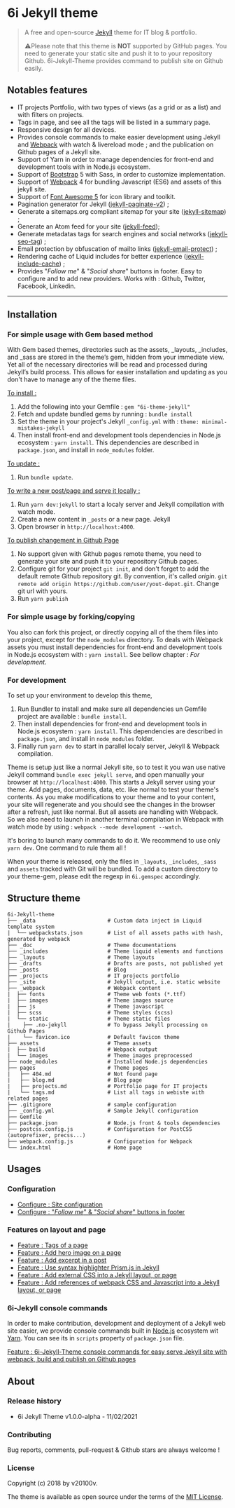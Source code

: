 # 6i Jekyll theme 

> A free and open-source [Jekyll](https://jekyllrb.com/) theme for IT blog & portfolio.
>  
> ⚠️Please note that this theme is **NOT** supported by GitHub pages. You need to generate your static site and push it to to your repository Github. 6i-Jekyll-Theme provides command to publish site on Github easily.

## Notables features

- IT projects Portfolio, with two types of views (as a grid or as a list) and with filters on projects.
- Tags in page, and see all the tags will be listed in a summary page.
- Responsive design for all devices.
- Provides console commands to make easier development using Jekyll and [Webpack](https://webpack.js.org/) with watch & livereload mode ; and the publication on Github pages of a Jekyll site.
- Support of Yarn in order to manage dependencies for front-end and development tools with in Node.js ecosystem.
- Support of [Bootstrap](https://getbootstrap.com/docs/5.0/getting-started/introduction/) 5 with Sass, in order to customize implementation.
- Support of [Webpack](https://webpack.js.org/) 4 for bundling Javascript (ES6) and assets of this jekyll site.
- Support of [Font Awesome 5](https://fontawesome.com/) for icon library and toolkit.
- Pagination generator for Jekyll ([jekyll-paginate-v2](https://github.com/sverrirs/jekyll-paginate-v2)) ;
- Generate a sitemaps.org compliant sitemap for your site ([jekyll-sitemap](https://github.com/jekyll/jekyll-sitemap)) ;
- Generate an Atom feed for your site ([jekyll-feed](https://github.com/jekyll/jekyll-feed));
- Generate metadatas tags for search engines and social networks ([jekyll-seo-tag](https://github.com/jekyll/jekyll-seo-tag)) ;
- Email protection by obfuscation of mailto links ([jekyll-email-protect](https://github.com/vwochnik/jekyll-email-protect)) ;
- Rendering cache of Liquid includes for better experience ([jekyll-include-cache](https://github.com/benbalter/jekyll-include-cache)) ;
- Provides "*Follow me*" & "*Social share*" buttons in footer. Easy to configure and to add new providers. Works with : Github, Twitter, Facebook, Linkedin.
  

---

## Installation

### For simple usage with Gem based method

With Gem based themes, directories such as the assets, _layouts, _includes, and _sass are stored in the theme’s gem, hidden from your immediate view. Yet all of the necessary directories will be read and processed during Jekyll’s build process. This allows for easier installation and updating as you don't have to manage any of the theme files. 

<u>To install :</u>

1. Add the following into your Gemfile : `gem "6i-theme-jekyll"`
2. Fetch and update bundled gems by running : `bundle install`
3. Set the theme in your project's Jekyll `_config.yml` with : `theme: minimal-mistakes-jekyll`
4. Then install front-end and development tools dependencies in Node.js ecosystem : `yarn install`. This dependencies are described in `package.json`, and install in `node_modules` folder.
   
<u>To update :</u>

1. Run `bundle update`.

<u>To write a new post/page and serve it locally :</u>

1. Run `yarn dev:jekyll` to start a localy server and Jekyll compilation with watch mode.
2. Create a new content in `_posts` or a new page. Jekyll
3. Open browser in `http://localhost:4000`.

<u>To publish changement in Github Page</u>

1. No support given with Github pages remote theme, you need to generate your site and push it to your repository Github pages.
2. Configure git for your project `git init`, and don't forget to add the default remote Github repository git. By convention, it's called *origin*. `git remote add origin https://github.com/user/yout-depot.git`. Change git url with yours.
2. Run `yarn publish`

### For simple usage by forking/copying

You also can fork this project, or directly copying all of the them files into your project, except for the `node_modules` directory. To deals with Webpack assets you must install dependencies for front-end and development tools in Node.js ecosystem with : `yarn install`. See bellow chapter : *For development*.

### For development

To set up your environment to develop this theme, 

1. Run Bundler to install and make sure all dependencies un Gemfile project are available : `bundle install`.
2. Then install dependencies for front-end and development tools in Node.js ecosystem : `yarn install`. This dependencies are described in `package.json`, and install in `node_modules` folder.
3. Finally run `yarn dev` to start in parallel localy server, Jekyll & Webpack compilation.

Theme is setup just like a normal Jekyll site, so to test it you wan use native Jekyll command `bundle exec jekyll serve`, and open manually your browser at `http://localhost:4000`. This starts a Jekyll server using your theme. Add pages, documents, data, etc. like normal to test your theme's contents. As you make modifications to your theme and to your content, your site will regenerate and you should see the changes in the browser after a refresh, just like normal. But all assets are handling with Webpack. So we also need to launch in another terminal compilation in Webpack with watch mode by using : `webpack --mode development --watch`.

It's boring to launch many commands to do it. We recommend to use only `yarn dev`. One command to rule them all ! 

When your theme is released, only the files in `_layouts`, `_includes`, `_sass` and `assets` tracked with Git will be bundled. To add a custom directory to your theme-gem, please edit the regexp in `6i.gemspec` accordingly.

## Structure theme

```
6i-Jekyll-theme
├── _data                       # Custom data inject in Liquid template system
|  └── webpackstats.json        # List of all assets paths with hash, generated by webpack
├── _doc                        # Theme documentations
├── _includes                   # Theme liquid elements and functions 
├── _layouts                    # Theme layouts
├── _drafts                     # Drafts are posts, not published yet
├── _posts                      # Blog
├── _projects	                # IT projects portfolio
├── _site                       # Jekyll output, i.e. static website
├── _webpack                    # Webpack content 
|  ├── fonts                    # Theme web fonts (*.ttf)
|  ├── images                   # Theme images source
|  ├── js                       # Theme javascript
|  ├── scss                     # Theme styles (scss)
|  └── static                   # Theme static files
|    ├── .no-jekyll             # To bypass Jekyll processing on Github Pages
|    └── favicon.ico            # Default favicon theme
├── assets                      # Theme assets
|  ├── build	                # Webpack output 
|  └── images		            # Theme images preprocessed
├── node_modules                # Installed Node.js dependencies
├── pages                       # Theme pages
|   ├── 404.md                  # Not found page
|   ├── blog.md                 # Blog page
|   ├── projects.md	            # Portfolio page for IT projects
|   └── tags.md                 # List all tags in webiste with related pages
├── .gitignore                  # sample configuration
├── _config.yml                 # Sample Jekyll configuration
├── Gemfile
├── package.json                # Node.js front & tools dependencies
├── postcss.config.js           # Configuration for PostCSS (autoprefixer, precss...)
├── webpack.config.js           # Configuration for Webpack
└── index.html                  # Home page
```

## Usages

### Configuration

- [Configure : Site configuration]()
- [Configure : "*Follow me*" & "*Social share*" buttons in footer](_doc/configure-footer-social.md)

### Features on layout and page

- [Feature : Tags of a page](_doc/feature-tags-page.md)
- [Feature : Add hero image on a page](_doc/feature-hero-image.md)
- [Feature : Add excerpt in a post](_doc/feature-excerpt-page.md)
- [Feature : Use syntax highlighter Prism.js in Jekyll](_doc/feature-syntax-highlighter-prism.js.md)
- [Feature : Add external CSS into a Jekyll layout, or page](_doc/feature-external-css.md)
- [Feature : Add references of webpack CSS and Javascript into a Jekyll layout, or page](_doc/feature-webpack-layout-page.md)

### 6i-Jekyll console commands
In order to make contribution, development and deployment of a Jekyll web site easier, we provide console commands built in [Node.js](https://nodejs.org/en/) ecosystem wit [Yarn](https://classic.yarnpkg.com/en/). You can see its in `scripts` property of  `package.json` file.

[Feature : 6i-Jekyll-Theme console commands for easy serve Jekyll site with webpack, build and publish on Github pages](_doc/feature-6i-jekyll-console-commands.md)


## About

### Release history

- 6i Jekyll Theme v1.0.0-alpha - 11/02/2021

### Contributing

Bug reports, comments, pull-request & Github stars are always welcome !

### License

Copyright (c) 2018 by v20100v. 

The theme is available as open source under the terms of the [MIT License](https://opensource.org/licenses/MIT).


